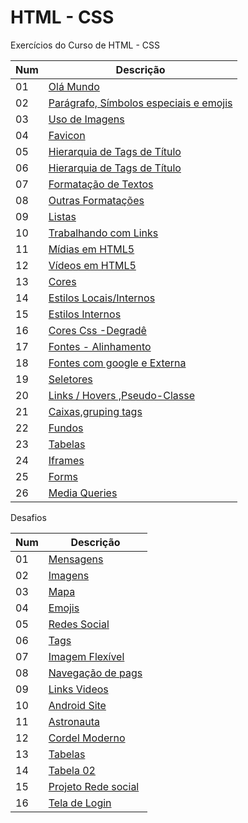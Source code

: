 # HTML - CSS
Exercícios do Curso de HTML - CSS                                                                                         

Num| Descrição
----|----
01|[Olá Mundo](https://github.com/thiagosan593/Html-css/tree/master/Exercicios/Ex001)                                           
02|[Parágrafo, Símbolos especiais e emojis](https://github.com/thiagosan593/Html-css/tree/master/Exercicios/Ex002)
03|[Uso de Imagens](https://github.com/thiagosan593/Html-css/tree/master/Exercicios/ex003)
04|[Favicon](https://github.com/thiagosan593/Html-css/tree/master/Exercicios/ex004)
05|[Hierarquia de Tags de Título](https://github.com/thiagosan593/Html-css/tree/master/Exercicios/Ex005)
06|[Hierarquia de Tags de Título](https://github.com/thiagosan593/Html-css/tree/master/Exercicios/ex006)
07|[Formatação de Textos](https://github.com/thiagosan593/Html-css/tree/master/Exercicios/ex007)
08|[Outras Formatações](https://github.com/thiagosan593/Html-css/tree/master/Exercicios/ex008)
09|[Listas](https://github.com/thiagosan593/Html-css/tree/master/Exercicios/ex009)
10|[Trabalhando com Links](https://github.com/thiagosan593/Html-css/tree/master/Exercicios/ex010)
11|[Mídias em HTML5](https://github.com/thiagosan593/Html-css/tree/master/Exercicios/ex011)
12|[Vídeos em HTML5](https://github.com/thiagosan593/Html-css/tree/master/Exercicios/ex012)
13|[Cores](https://github.com/thiagosan593/Html-css/tree/master/Exercicios/ex013)
14|[Estilos Locais/Internos](https://github.com/thiagosan593/Html-css/tree/master/Exercicios/ex014)
15|[Estilos Internos](https://github.com/thiagosan593/Html-css/tree/master/Exercicios/ex015)
16|[Cores Css -Degradê](https://github.com/thiagosan593/Html-css/tree/master/Exercicios/ex016)
17|[Fontes - Alinhamento](https://github.com/thiagosan593/Html-css/tree/master/Exercicios/ex017)
18|[Fontes com google e  Externa](https://github.com/thiagosan593/Html-css/tree/master/Exercicios/ex018)
19|[Seletores](https://github.com/thiagosan593/Html-css/tree/master/Exercicios/ex019)
20|[Links / Hovers ,Pseudo-Classe](https://github.com/thiagosan593/Html-css/tree/master/Exercicios/ex020)
21|[Caixas,gruping tags](https://github.com/thiagosan593/Html-css/tree/master/Exercicios/ex021)
22|[Fundos](https://github.com/thiagosan593/Html-css/tree/master/Exercicios/ex022)
23|[Tabelas](https://github.com/thiagosan593/Html-css/tree/master/Exercicios/ex023)
24|[Iframes](https://github.com/thiagosan593/Html-css/tree/master/Exercicios/ex024)
25|[Forms](https://github.com/thiagosan593/Html-css/tree/master/Exercicios/ex025)
26|[Media Queries](https://github.com/thiagosan593/Html-css/tree/master/Exercicios/ex026)

  Desafios
  
  Num| Descrição
----|----
01|[Mensagens](https://github.com/thiagosan593/Html-css/blob/master/Desafios/d001)
02|[Imagens](https://github.com/thiagosan593/Html-css/blob/master/Desafios/d002)
03|[Mapa](https://github.com/thiagosan593/Html-css/blob/master/Desafios/d003)
04|[Emojis](https://github.com/thiagosan593/Html-css/blob/master/Desafios/d004)
05|[Redes Social](https://github.com/thiagosan593/Html-css/blob/master/Desafios/d005)
06|[Tags](https://github.com/thiagosan593/Html-css/blob/master/Desafios/d006)
07|[Imagem Flexível](https://github.com/thiagosan593/Html-css/blob/master/Desafios/d007)
08|[Navegação de pags](https://github.com/thiagosan593/Html-css/blob/master/Desafios/d008)
09|[Links Videos](https://github.com/thiagosan593/Html-css/blob/master/Desafios/d009)
10|[Android Site](https://github.com/thiagosan593/Html-css/blob/master/Desafios/d010)
11|[Astronauta](https://github.com/thiagosan593/Html-css/blob/master/Desafios/d011)
12|[Cordel Moderno](https://github.com/thiagosan593/Html-css/blob/master/Desafios/d012)
13|[Tabelas](https://github.com/thiagosan593/Html-css/blob/master/Desafios/d013)
14|[Tabela 02](https://github.com/thiagosan593/Html-css/blob/master/Desafios/d014)
15|[Projeto Rede social](https://github.com/thiagosan593/Html-css/blob/master/Desafios/d015)
16|[Tela de Login](https://github.com/thiagosan593/Html-css/blob/master/Desafios/d016)


